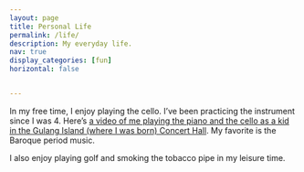 ```yaml
---
layout: page
title: Personal Life
permalink: /life/
description: My everyday life.
nav: true
display_categories: [fun]
horizontal: false


---
```


In my free time, I enjoy playing the cello. I’ve been practicing the instrument since I was 4. Here’s <a href="https://user-images.githubusercontent.com/90797701/179892169-d7ff8544-0a58-41d9-991a-1d07c5d4fe10.mp4">a video of me playing the piano and the cello as a kid in the Gulang Island (where I was born) Concert Hall</a>. My favorite is the Baroque period music.

I also enjoy playing golf and smoking the tobacco pipe in my leisure time.
